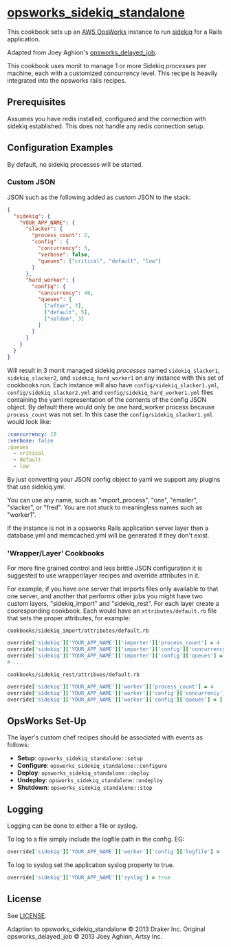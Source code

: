 [opsworks_sidekiq_standalone](https://github.com/drakerlabs/opsworks_sidekiq_standalone)
====================

This cookbook sets up an [AWS OpsWorks](http://aws.amazon.com/opsworks/) instance to run [sidekiq](http://sidekiq.org/) for a Rails application.

Adapted from Joey Aghion's [opsworks_delayed_job](https://github.com/joeyAghion/opsworks_delayed_job).


This cookbook uses monit to manage 1 or more Sidekiq *processes* per machine, each with a customized concurrency level. This recipe is heavily integrated into the opsworks rails recipes.

Prerequisites
-------------

Assumes you have redis installed, configured and the connection with sidekiq established. This does not handle any redis connection setup.

Configuration Examples
----------------------

By default, no sidekiq processes will be started.

### Custom JSON

JSON such as the following added as custom JSON to the stack:

```json
{
  "sidekiq": {
    "YOUR_APP_NAME": {
      "slacker": {
        "process_count": 2,
        "config" : {
          "concurrency": 5,
          "verbose": false,
          "queues": ["critical", "default", "low"]
        }
      },
      "hard_worker": {
        "config": {
          "concurrency": 40,
          "queues": [
            ["often", 7],
            ["default", 5],
            ["seldom", 3]
          ]
        }
      }
    }
  }
}
```

Will result in 3 monit managed sidekiq *processes* named `sidekiq_slacker1`, `sidekiq_slacker2`, and `sidekiq_hard_worker1` on any instance with this set of cookbooks run. Each instance will also have `config/sidekiq_slacker1.yml`, `config/sidekiq_slacker2.yml` and `config/sidekiq_hard_worker1.yml` files containing the yaml representation of the contents of the config JSON object. By default there would only be one hard_worker process because `process_count` was not set. In this case the `config/sidekiq_slacker1.yml` would look like:

```yaml
:concurrency: 10
:verbose: false
:queues
  - critical
  - default
  - low
```

By just converting your JSON config object to yaml we support any plugins that use sidekiq.yml.

You can use any name, such as "import_process", "one", "emailer", "slacker", or "fred". You are not stuck to meaningless names such as "worker1".

If the instance is not in a opsworks Rails application server layer then a database.yml and memcached.yml will be generated if they don't exist.

### 'Wrapper/Layer' Cookbooks

For more fine grained control and less brittle JSON configuration it is suggested to use wrapper/layer recipes and override attributes in it.

For example, if you have one server that imports files only available to that one server, and another that performs other jobs you might have two custom layers, "sidekiq_import" and "sidekiq_rest". For each layer create a cooresponding cookbook. Each would have an `attributes/default.rb` file that sets the proper attributes, for example:

`cookbooks/sidekiq_import/attributes/default.rb`

```ruby
override['sidekiq']['YOUR_APP_NAME']['importer']['process_count'] = 4
override['sidekiq']['YOUR_APP_NAME']['importer']['config']['concurrency'] = 20
override['sidekiq']['YOUR_APP_NAME']['importer']['config']['queues'] = ['import_csv', 'import_xml', 'import_json']
# ...

```

`cookbooks/sidekiq_rest/attribues/default.rb`

```ruby
override['sidekiq']['YOUR_APP_NAME']['worker']['process_count'] = 4
override['sidekiq']['YOUR_APP_NAME']['worker']['config']['concurrency'] = 40
override['sidekiq']['YOUR_APP_NAME']['worker']['config']['queues'] = ['cricital', 'default', 'low']
```


OpsWorks Set-Up
---------------

The layer's custom chef recipes should be associated with events as follows:

* **Setup**: `opsworks_sidekiq_standalone::setup`
* **Configure**: `opsworks_sidekiq_standalone::configure`
* **Deploy**: `opsworks_sidekiq_standalone::deploy`
* **Undeploy**: `opsworks_sidekiq_standalone::undeploy`
* **Shutdown**: `opsworks_sidekiq_standalone::stop`


Logging
-------

Logging can be done to either a file or syslog.

To log to a file simply include the logfile path in the config. EG:

```ruby
override['sidekiq']['YOUR_APP_NAME']['worker']['config']['logfile'] = '/var/log/sidekiq_worker'
```

To log to syslog set the application syslog property to true.

```ruby
override['sidekiq']['YOUR_APP_NAME']['syslog'] = true
```

License
-------

See [LICENSE](LICENSE).

Adaption to opsworks_sidekiq_standalone  &copy; 2013 Draker Inc.
Original opsworks_delayed_job &copy; 2013 Joey Aghion, Artsy Inc.
